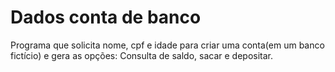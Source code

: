 # Dados conta de banco
Programa que solicita nome, cpf e idade para criar uma conta(em um banco fictício) e gera as opções: Consulta de saldo, sacar e depositar.
